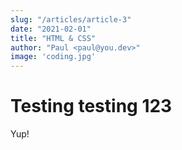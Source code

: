 ```yaml
---
slug: "/articles/article-3"
date: "2021-02-01"
title: "HTML & CSS"
author: "Paul <paul@you.dev>"
image: 'coding.jpg'
---
```


# Testing testing 123

Yup!
